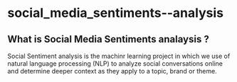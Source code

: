 # social_media_sentiments--analysis

## What is Social Media Sentiments analaysis ?

Social Sentiment analysis is the machinr learning project in which we use of natural language processing (NLP) to analyze social conversations online and determine deeper context as they apply to a topic, brand or theme.
